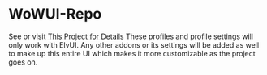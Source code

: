 # WoWUI-Repo

See or visit [This Project for Details](https://github.com/users/HelloMikko/projects/4)
These profiles and profile settings will only work with ElvUI. Any other addons or its settings will be added as well to make up this entire UI which makes it more customizable as the project goes on.
